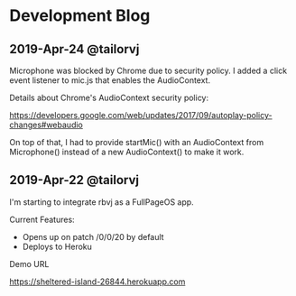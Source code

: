 # Development Blog

## 2019-Apr-24 @tailorvj

Microphone was blocked by Chrome due to security policy. I added a click event listener to mic.js that enables the AudioContext. 

Details about Chrome's AudioContext security policy:

https://developers.google.com/web/updates/2017/09/autoplay-policy-changes#webaudio

On top of that, I had to provide startMic() with an AudioContext from Microphone() instead of a new AudioContext() to make it work. 

## 2019-Apr-22 @tailorvj

I'm starting to integrate rbvj as a FullPageOS app. 

Current Features:

* Opens up on patch /0/0/20 by default
* Deploys to Heroku

Demo URL

https://sheltered-island-26844.herokuapp.com
